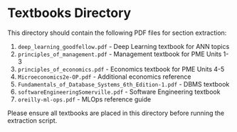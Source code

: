 # Textbooks Directory

This directory should contain the following PDF files for section extraction:

1. `deep_learning_goodfellow.pdf` - Deep Learning textbook for ANN topics
2. `principles_of_management.pdf` - Management textbook for PME Units 1-3
3. `principles_of_economics.pdf` - Economics textbook for PME Units 4-5
4. `Microeconomics2e-OP.pdf` - Additional economics reference
5. `Fundamentals_of_Database_Systems_6th_Edition-1.pdf` - DBMS textbook
6. `softwareEngineeringSomerville.pdf` - Software Engineering textbook
7. `oreilly-ml-ops.pdf` - MLOps reference guide

Please ensure all textbooks are placed in this directory before running the extraction script.
